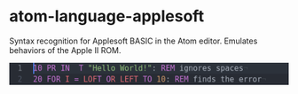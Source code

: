 # atom-language-applesoft
Syntax recognition for Applesoft BASIC in the Atom editor.
Emulates behaviors of the Apple II ROM.

![Syntax highlights screenshot](screenshot.png)
